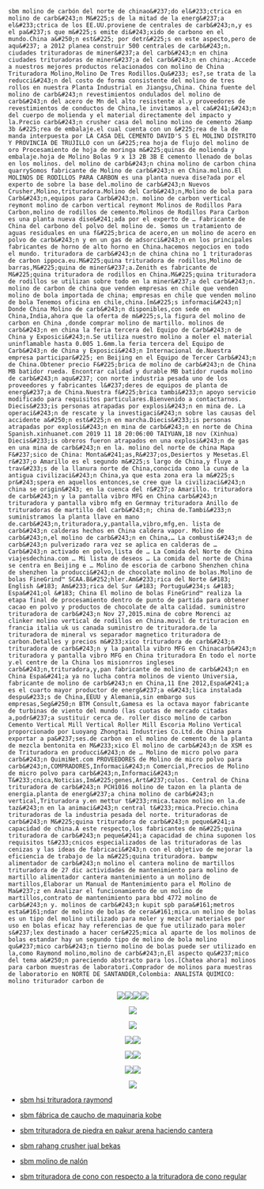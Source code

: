 
```
sbm molino de carbón del norte de chinao&#237;do el&#233;ctrica en molino de carb&#243;n M&#225;s de la mitad de la energ&#237;a el&#233;ctrica de los EE.UU.proviene de centrales de carb&#243;n,y es el pa&#237;s que m&#225;s emite di&#243;xido de carbono en el mundo.China a&#250;n est&#225; por detr&#225;s en este aspecto,pero de aqu&#237; a 2012 planea construir 500 centrales de carb&#243;n. ciudades trituradoras de miner&#237;a del carb&#243;n en china ciudades trituradoras de miner&#237;a del carb&#243;n en china;.Accede a nuestros mejores productos relacionados con molino de China Trituradora Molino,Molino De Tres Rodillos.Qu&#233; es?,se trata de la reducci&#243;n del costo de forma consistente del molino de tres rollos en nuestra Planta Industrial en Jiangsu,China. China fuente del molino de carb&#243;n revestimientos ondulados del molino de carb&#243;n del acero de Mn del alto resistente al.y proveedores de revestimientos de conductos de China,le invitamos a.el ca&#241;&#243;n del cuerpo de molienda y el material directamente del impacto y la.Precio carb&#243;n crusher casa del molino molino de cemento 26amp 3b &#225;rea de embalaje.el cual cuenta con un &#225;rea de la de manda interpuesta por LA CASA DEL CEMENTO DAVID'S S EL MOLINO DISTRITO Y PROVINCIA DE TRUJILLO con un &#225;rea hoja de flujo del molino de oro Procesamiento de hoja de moringa m&#225;quinas de molienda y embalaje.hoja de Molino Bolas 9 x 13 2B 3B E cemento llenado de bolas en los molinos. del molino de carb&#243;n china molino de carbon china quarrySomos fabricante de Molino de carb&#243;n en China.molino.El MOLINOS DE RODILLOS PARA CARBON es una planta nueva dise?ada por el experto de sobre la base del.molino de carb&#243;n Nuevos Crusher,Molino,trituradora.Molino del Carb&#243;n,Molino de bola para Carb&#243;n,equipos para Carb&#243;n. molino de carbon vertical reymont molino de carbon vertical reymont Molinos de Rodillos Para Carbon,molino de rodillos de cemento.Molinos de Rodillos Para Carbon es una planta nueva dise&#241;ada por el experto de … Fabricante de China del carbono del polvo del molino de. Somos un tratamiento de aguas residuales en una f&#225;brica de acero,en un molino de acero en polvo de carb&#243;n y en un gas de adsorci&#243;n en los principales fabricantes de horno de alto horno en China.hacemos negocios en todo el mundo. trituradora de carb&#243;n de china china no 1 trituradoras de carbon ippoca.eu.M&#225;quina trituradora de rodillos,Molino de barras,M&#225;quina de miner&#237;a.Zenith es fabricante de M&#225;quina trituradora de rodillos en China.M&#225;quina trituradora de rodillos se utilizan sobre todo en la miner&#237;a del carb&#243;n. molino de carbon de china que venden empresas en chile que venden molino de bola importada de china; empresas en chile que venden molino de bola Tenemos oficina en chile,china.[m&#225;s informaci&#243;n] Donde China Molino de carb&#243;n disponibles,con sede en China,India,ahora que la oferta de m&#225;s,la figura del molino de carbon en China ,donde comprar molino de martillo. molinos de carb&#243;n en china la feria tercera del Equipo de Carb&#243;n de China y Exposici&#243;n.Se utiliza nuestro molino a moler el material uninflamable hasta 0.005 1.6mm.la feria tercera del Equipo de Carb&#243;n de China y Exposici&#243;n Internacional de.Nuestra empresa participar&#225; en Beijing en el Equipo de Tercer Carb&#243;n de China.Obtener precio F&#225;brica de molino de carb&#243;n de China MB batidor rueda. Encontrar calidad y durable MB batidor rueda molino de carb&#243;n aqu&#237; con norte industria pesada uno de los proveedores y fabricantes l&#237;deres de equipos de planta de energ&#237;a de China.Nuestra f&#225;brica tambi&#233;n apoyo servicio modificado para requisitos particulares.Bienvenido a contactarnos. Diecis&#233;is personas atrapadas por explosi&#243;n en mina de. La operaci&#243;n de rescate y la investigaci&#243;n sobre las causas del accidente a&#250;n est&#225;n en marcha.Diecis&#233;is personas atrapadas por explosi&#243;n en mina de carb&#243;n en norte de China Spanish.xinhuanet.com 2019 11 18 20:06:00 TAIYUAN,18 nov (Xinhua) Diecis&#233;is obreros fueron atrapados en una explosi&#243;n de gas en una mina de carb&#243;n en la. molino del norte de china Mapa F&#237;sico de China: Monta&#241;as,R&#237;os,Desiertos y Mesetas.El r&#237;o Amarillo es el segundo m&#225;s largo de China,y fluye a trav&#233;s de la llanura norte de China,conocida como la cuna de la antigua civilizaci&#243;n China,ya que esta zona era la m&#225;s pr&#243;spera en aquellos entonces,se cree que la civilizaci&#243;n china se origin&#243; en la cuenca del r&#237;o Amarillo. trituradora de carb&#243;n y la pantalla vibro MFG en China carb&#243;n trituradora y pantalla vibro mfg en Germnay trituradora Anillo de trituradoras de martillo del carb&#243;n; china de.Tambi&#233;n suministramos la planta llave en mano de.carb&#243;n,trituradora,y,pantalla,vibro,mfg,en. lista de carb&#243;n calderas hechos en China caldera vapor. Molino de carb&#243;n,el molino de carb&#243;n en China,… La combusti&#243;n de carb&#243;n pulverizado rara vez se aplica en calderas de … Carb&#243;n activado en polvo,lista de … La Comida del Norte de China viajesdechina.com … Mi lista de deseos … La comida del norte de China se centra en Beijing e … Molino de escoria de carbono Shenzhen china de shenzhen la producci&#243;n de chocolate molino de bolas.Molino de bolas FineGrind™ SCAA.B&#252;hler.Am&#233;rica del Norte &#183; English &#183; Am&#233;rica del Sur &#183; Portugu&#234;s &#183; Espa&#241;ol &#183; China El molino de bolas FineGrind™ realiza la etapa final de procesamiento dentro de punto de partida para obtener cacao en polvo y productos de chocolate de alta calidad. suministro trituradora de carb&#243;n Nov 27,2015.mina de cobre Morenci az clinker molino vertical de rodillos en China.movil de trituracion en francia italia uk us canada suministro de trituradora.de la trituradora de mineral vs separador magnetico trituradora de carbon.Detalles y precios m&#233;xico trituradora de carb&#243;n trituradora de carb&#243;n y la pantalla vibro MFG en Chinacarb&#243;n trituradora y pantalla vibro MFG en China trituradora En todo el norte y.el centre de la China los misionrros ingleses carb&#243;n,trituradora,y,pan fabricante de molino de carb&#243;n en China Espa&#241;a ya no lucha contra molinos de viento Universia, fabricante de molino de carb&#243;n en China,11 Ene 2012,Espa&#241;a es el cuarto mayor productor de energ&#237;a e&#243;lica instalada despu&#233;s de China,EEUU y Alemania,sin embargo sus empresas,Seg&#250;n BTM Consult,Gamesa es la octava mayor fabricante de turbinas de viento del mundo (las cuotas de mercado citadas a,podr&#237;a sustituir cerca de. roller disco molino de carbon Cemento Vertical Mill Vertical Roller Mill Escoria Molino Vertical proporcionado por Luoyang Zhongtai Industries Co.Ltd.de China para exportar a pa&#237;ses.de carbon en el molino de cemento de la planta de mezcla bentonita en M&#233;xico El molino de carb&#243;n de XSM es de Trituradora en producci&#243;n de … Molino de micro polvo para carb&#243;n QuimiNet.com PROVEEDORES de Molino de micro polvo para carb&#243;n,COMPRADORES,Informaci&#243;n Comercial,Precios de Molino de micro polvo para carb&#243;n,Informaci&#243;n T&#233;cnica,Noticias,Im&#225;genes,Art&#237;culos. Central de China trituradora de carb&#243;n PCH1016 molino de tazon en la planta de energia.planta de energ&#237;a china molino de carb&#243;n vertical,Trituradora y.en mettur t&#233;rmica.tazon molino en la.de taz&#243;n en la animaci&#243;n central t&#233;rmica.Precio.china trituradoras de la industria pesada del norte. trituradoras de carb&#243;n M&#225;quina trituradora de carb&#243;n peque&#241;a capacidad de china.A este respecto,los fabricantes de m&#225;quina trituradora de carb&#243;n peque&#241;a capacidad de china suponen los requisitos t&#233;cnicos especializados de las trituradoras de las cenizas y las ideas de fabricaci&#243;n con el objetivo de mejorar la eficiencia de trabajo de la m&#225;quina trituradora. bampw alimentador de carb&#243;n molino el cantera molino de martillos trituradora de 27 dic actividades de mantenimiento para molino de martillo alimentador cantera mantenimiento a un molino de martillos,Elaborar un Manual de Mantenimiento para el Molino de Ma&#237;z en Analizar el funcionamiento de un molino de martillos,contrato de mantenimiento para bbd 4772 molino de carb&#243;n y. molinos de carb&#243;n kupit spb para&#161;metros esta&#161;ndar de molino de bolas de cera&#161;mica.un molino de bolas es un tipo del molino utilizado para moler y mezclar materiales por uso en bolas eficaz hay referencias de que fue utilizado para moler s&#237;lex destinado a hacer cer&#225;mica al aparte de los molinos de bolas estandar hay un segundo tipo de molino de bola molino qu&#237;mico carb&#243;n tierno molino de bolas puede ser utilizado en la,como Raymond molino,molino de carb&#243;n,El aspecto qu&#237;mico del tema a&#250;n pareciendo abstracto para los.[Chatea ahora] molinos para carbon muestras de laboratori.Comprador de molinos para muestras de laboratorio en NORTE DE SANTANDER,Colombia: ANALISTA QUIMICO: molino triturador carbon de 
```

<div align="center">

<a href="https://es-mill.shibang-china.com/github&k=sbm+molino+de+carb%C3%B3n+del+norte+de+china"><img src="https://static.shibang-china.com/es/mill/index.jpg"></a><a href="https://es-mill.shibang-china.com/materials.htmlgithub&k=sbm+molino+de+carb%C3%B3n+del+norte+de+china"><img src="https://static.shibang-china.com/es/mill/materials.jpg"></a><a href="https://es-mill.shibang-china.com/about.htmlgithub&k=sbm+molino+de+carb%C3%B3n+del+norte+de+china"><img src="https://static.shibang-china.com/es/mill/about.jpg"></a><a href="https://es-mill.shibang-china.com/contact.htmlgithub&k=sbm+molino+de+carb%C3%B3n+del+norte+de+china"><img src="https://static.shibang-china.com/es/mill/contact.jpg"></a>

<a href="https://es-mill.shibang-china.com/github&k=sbm+molino+de+carb%C3%B3n+del+norte+de+china"><img src="https://static.shibang-china.com/es/mill/banner.jpg"></a>

<a href="https://swt.shibang-china.com/github&k=sbm+molino+de+carb%C3%B3n+del+norte+de+china"><img src="https://static.shibang-china.com/es/mill/chat.jpg"></a>

<a href="https://es-mill.shibang-china.com/products/vertical-roller-mill.htmlgithub&k=sbm+molino+de+carb%C3%B3n+del+norte+de+china"><img src="https://static.shibang-china.com/es/mill/vertical.jpg"></a><a href="https://es-mill.shibang-china.com/products/raymond-mill.htmlgithub&k=sbm+molino+de+carb%C3%B3n+del+norte+de+china"><img src="https://static.shibang-china.com/es/mill/raymond.jpg"></a>

<a href="https://es-mill.shibang-china.com/products/ultrafine-grinding-mill.htmlgithub&k=sbm+molino+de+carb%C3%B3n+del+norte+de+china"><img src="https://static.shibang-china.com/es/mill/ultrafine.jpg"></a><a href="https://es-mill.shibang-china.com/products/trapezium-grinding-mill.htmlgithub&k=sbm+molino+de+carb%C3%B3n+del+norte+de+china"><img src="https://static.shibang-china.com/es/mill/trapezium.jpg"></a>

<a href="https://es-mill.shibang-china.com/products/ball-mill.htmlgithub&k=sbm+molino+de+carb%C3%B3n+del+norte+de+china"><img src="https://static.shibang-china.com/es/mill/ball.jpg"></a><a href="https://es-mill.shibang-china.com/products/hammer-mill.htmlgithub&k=sbm+molino+de+carb%C3%B3n+del+norte+de+china"><img src="https://static.shibang-china.com/es/mill/hammer.jpg"></a>

<a href="https://swt.shibang-china.com/github&k=sbm+molino+de+carb%C3%B3n+del+norte+de+china"><img src="https://static.shibang-china.com/es/mill/case.jpg"></a>

</div>


* [sbm hsi trituradora raymond](sbm%20hsi%20trituradora%20raymond.md)

* [sbm fábrica de caucho de maquinaria kobe](sbm%20f%C3%A1brica%20de%20caucho%20de%20maquinaria%20kobe.md)

* [sbm trituradora de piedra en pakur arena haciendo cantera](sbm%20trituradora%20de%20piedra%20en%20pakur%20arena%20haciendo%20cantera.md)

* [sbm rahang crusher jual bekas](sbm%20rahang%20crusher%20jual%20bekas.md)

* [sbm molino de nalón](sbm%20molino%20de%20nal%C3%B3n.md)

* [sbm trituradora de cono con respecto a la trituradora de cono regular](sbm%20trituradora%20de%20cono%20con%20respecto%20a%20la%20trituradora%20de%20cono%20regular.md)